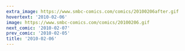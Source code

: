 ```yaml
---
extra_image: https://www.smbc-comics.com/comics/20100206after.gif
hovertext: '2010-02-06'
image: https://www.smbc-comics.com/comics/20100206.gif
next_comic: '2010-02-07'
prev_comic: '2010-02-05'
title: '2010-02-06'
---
```


